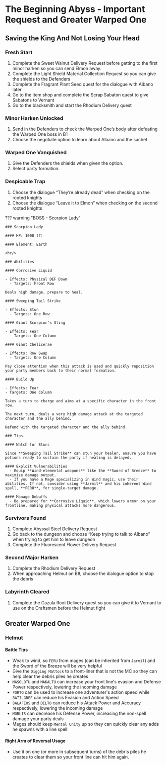 # The Beginning Abyss - Important Request and Greater Warped One

## Saving the King And Not Losing Your Head

### Fresh Start

   1. Complete the Sweet Walnut Delivery Request before getting to the first minor harken so you can send Elmon away.
   2. Complete the Light Shield Material Collection Request so you can give the shields to the Defenders  
   3. Complete the Fragrant Plant Seed quest for the dialogue with Albano later  
   4. Go to the item shop and complete the Scrap Sabaton quest to give Sabatons to Vernant  
   5. Go to the blacksmith and start the Rhodium Delivery quest

### Minor Harken Unlocked

   1. Send in the Defenders to check the Warped One’s body after defeating the Warped One boss in B1  
   2. Choose the negotiate option to learn about Albano and the sachet  

### Warped One Vanquished

   1. Give the Defenders the shields when given the option.
   2. Select party formation.

### Despicable Trap

   1. Choose the dialogue “They’re already dead” when checking on the rooted knights  
   2. Choose the dialogue “Leave it to Elmon” when checking on the second rooted knights  

??? warning "BOSS - Scorpion Lady"

    ### Scorpion Lady

    #### HP: 1000 (?)
    
    #### Element: Earth

    <hr/>

    ### Abilities

    #### Corrosive Liquid
    
    - Effects: Physical DEF Down
      - Targets: Front Row
    
    Deals high damage, prepare to heal.
    
    #### Sweeping Tail Strike
    
    - Effects: Stun
      - Targets: One Row
    
    #### Giant Scorpion's Sting
    
    - Effects: Fear
      - Targets: One Column
    
    #### Giant Chelicerae
    
    - Effects: Row Swap
      - Targets: One Column
    
    Pay close attention when this attack is used and quickly reposition your party members back to their normal formation.
    
    #### Build Up
    
    - Effects: Fear
    - Targets: One Column
    
    Takes a turn to charge and aims at a specific character in the front row.
    
    The next turn, deals a very high damage attack at the targeted character and the ally behind.
    
    Defend with the targeted character and the ally behind.

    ### Tips
    
    #### Watch for Stuns
    
    Since **Sweeping Tail Strike** can stun your healer, ensure you have potions ready to sustain the party if healing is delayed.

    #### Exploit Vulnerabilities
      - Equip **Wind-elemental weapons** like the **Sword of Breeze** to maximize damage output.
      - If you have a Mage specializing in Wind magic, use their abilities. If not, consider using **Jarmil** and his inherent Wind spell, **FERU**, for single-target damage.
    
    #### Manage Debuffs
      - Be prepared for **Corrosive Liquid**, which lowers armor on your frontline, making physical attacks more dangerous.


### Survivors Found

   1. Complete Abyssal Steel Delivery Request  
   2. Go back to the dungeon and choose “Keep trying to talk to Albano” when trying to get him to leave dungeon  
   3. Complete the Fluorescent Flower Delivery Request  

### Second Major Harken

   1. Complete the Rhodium Delivery Request  
   2. When approaching Helmut on B8, choose the dialogue option to stop the debris  

### Labyrinth Cleared

   1. Complete the Cazula Root Delivery quest so you can give it to Vernant to use on the Craftsmen before the Helmut fight

## Greater Warped One

### Helmut

#### Battle Tips

* Weak to wind, so `FERU` from mages (can be inherited from `Jarmil`) and the Sword of the Breeze will be very helpful
* Give the `Digging Mattock` to a front-liner that is not the MC so they can help clear the debris piles he creates
* `MASOLOTU` and `MAKALTU` can increase your front line's evasion and Defense Power respectively, lowering the incoming damage
* `PORTO` can be used to increase one adventurer's action speed while `BATILGREF` can reduce his Evasion and Action Speed
* `BALAFEOS` and `DILTO` can reduce his Attack Power and Accuracy respectively, lowering the incoming damage
* `MORLIS` can decrease his Defense Power, increasing the non-spell damage your party deals
* Mages should keep `Mental Unity` up so they can quickly clear any adds he spawns with a line spell

#### Right Arm of Reversal Usage

* Use it on one (or more in subsequent turns) of the debris piles he creates to clear them so your front line can hit him again.